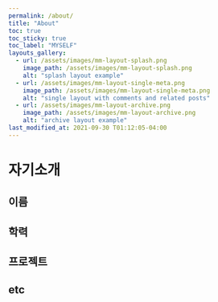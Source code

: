 ```yaml
---
permalink: /about/
title: "About"
toc: true
toc_sticky: true
toc_label: "MYSELF"
layouts_gallery:
  - url: /assets/images/mm-layout-splash.png
    image_path: /assets/images/mm-layout-splash.png
    alt: "splash layout example"
  - url: /assets/images/mm-layout-single-meta.png
    image_path: /assets/images/mm-layout-single-meta.png
    alt: "single layout with comments and related posts"
  - url: /assets/images/mm-layout-archive.png
    image_path: /assets/images/mm-layout-archive.png
    alt: "archive layout example"
last_modified_at: 2021-09-30 T01:12:05-04:00
---
```


# 자기소개
## 이름
## 학력
## 프로젝트
## etc